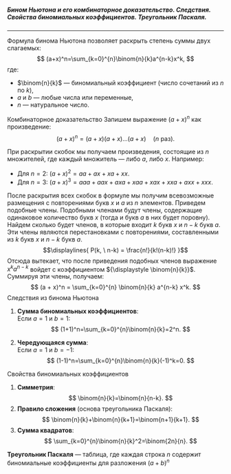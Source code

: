 ##### Бином Ньютона и его комбинаторное доказательство. Следствия. Свойства биномиальных коэффициентов. Треугольник Паскаля.
----
Формула бинома Ньютона позволяет раскрыть степень суммы двух слагаемых:
$$
(a+x)^n=\sum_{k=0}^{n}\binom{n}{k}a^{n-k}x^k,
$$
где:
- $\binom{n}{k}$ — биномиальный коэффициент (число сочетаний из $n$ по $k$),
- $a$ и $b$ — любые числа или переменные,
- $n$ — натуральное число.


Комбинаторное доказательство
Запишем выражение $(a + x)^n$ как произведение:
$$
(a + x)^n = (a + x)(a + x)\dots(a + x) \quad (n \text{ раз}).
$$

При раскрытии скобок мы получаем произведения, состоящие из $n$ множителей, где каждый множитель — либо $a$, либо $x$. Например:
- Для $n=2$: $(a + x)^2 = aa + ax + xa + xx$.
- Для $n=3$: $(a + x)^3 = aaa + aax + axa + xaa + xax + xxa + axx + xxx$.

После раскрытия всех скобок в формуле мы получим всевозможные размещения с повторениями букв ${\displaystyle x}$ и ${\displaystyle a}$ из ${\displaystyle n}$ элементов. Приведем подобные члены. Подобными членами будут члены, содержащие одинаковое количество букв ${\displaystyle x}$ (тогда и букв ${\displaystyle a}$ в них будет поровну). Найдем сколько будет членов, в которые входит ${\displaystyle k}$ букв ${\displaystyle x}$ и ${\displaystyle n-k}$ букв ${\displaystyle a}$. Эти члены являются перестановками с повторениями, составленными из ${\displaystyle k}$ букв ${\displaystyle x}$ и ${\displaystyle n-k}$ букв ${\displaystyle a}$. 
$$\displaylines{
P(k, \ n-k) = \frac{n!}{k!(n-k)!} 
}$$
Отсюда вытекает, что после приведения подобных членов выражение ${\displaystyle x^{ k }a^{ n-k }}$ войдет с коэффициентом ${\displaystyle \binom{n}{k}}$.
Суммируя эти члены, получаем: 
$$ (a + x)^n = \sum_{k=0}^{n} \binom{n}{k} a^{n-k} x^k. $$
Следствия из бинома Ньютона

1. **Сумма биномиальных коэффициентов**:  
   Если $a=1$ и $b=1$:
   $$
   (1+1)^n=\sum_{k=0}^{n}\binom{n}{k}=2^n.
   $$

2. **Чередующаяся сумма**:  
   Если $a=1$ и $b=-1$:
   $$
   (1-1)^n=\sum_{k=0}^{n}\binom{n}{k}(-1)^k=0.
   $$


Свойства биномиальных коэффициентов

1. **Симметрия**:  
   $$
   \binom{n}{k}=\binom{n}{n-k}.
   $$
2. **Правило сложения** (основа треугольника Паскаля):  
   $$
   \binom{n}{k}+\binom{n}{k+1}=\binom{n+1}{k+1}.
   $$
3. **Сумма квадратов**:  
   $$
   \sum_{k=0}^{n}\binom{n}{k}^2=\binom{2n}{n}.
   $$

**Треугольник Паскаля** — таблица, где каждая строка $n$ содержит биномиальные коэффициенты для разложения $(a+b)^n$

